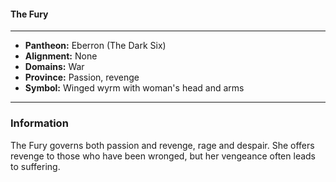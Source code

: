#### The Fury
___

- **Pantheon:** Eberron (The Dark Six)
- **Alignment:** None
- **Domains:** War
- **Province:** Passion, revenge
- **Symbol:** Winged wyrm with woman's head and arms
___

### Information

The Fury governs both passion and revenge, rage and despair. She offers revenge to those who have been wronged, but her vengeance often leads to suffering.